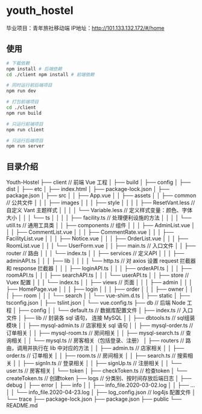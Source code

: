 <!--
 * @Description:
 * @Author: Vivian
 * @Date: 2020-02-11 16:25:52
 * @LastEditTime: 2020-04-29 18:53:47
 -->
# youth_hostel

毕业项目：青年旅社移动端
IP地址：http://101.133.132.172/#/home

## 使用

``` bash
# 下载依赖
npm install # 后端依赖
cd ./client npm install # 前端依赖

# 同时运行前后端项目
npm run dev

# 打包前端项目
cd ./client
npm run build

# 只运行前端项目
npm run client

# 只运行后端项目
npm run server
```

## 目录介绍

Youth-Hostel
├── client        // 前端 Vue 工程
│   ├── build
│   ├── config
│   ├── dist
│   ├── etc
│   ├── index.html
│   ├── package-lock.json
│   ├── package.json
│   ├── src
│   │   ├── App.vue
│   │   ├── assets
│   │   ├── common       // 公共文件
│   │   │   ├── images
│   │   │   ├── style
│   │   │   │   ├── ResetVant.less    // 自定义 Vant 主题样式
│   │   │   │   └── Variable.less     // 定义样式变量：颜色、字体大小
│   │   │   └── ts
│   │   │   │   ├── facility.ts   // 处理便利设施的方法
│   │   │   │   └── utill.ts      // 通用工具类
│   │   ├── components   // 组件
│   │   │   ├── AdminList.vue
│   │   │   ├── CommentList.vue
│   │   │   ├── CommentRate.vue
│   │   │   ├── FacilityList.vue
│   │   │   ├── Notice.vue
│   │   │   ├── OrderList.vue
│   │   │   ├── RoomList.vue
│   │   │   └── UserForm.vue
│   │   ├── main.ts     // 入口文件
│   │   ├── router      // 路由
│   │   │   └── index.ts
│   │   ├── services    // 定义API
│   │   │   ├── adminAPI.ts
│   │   │   ├── lib
│   │   │   │   └── http.ts   // 对 axios 设置 request 拦截器和 response 拦截器
│   │   │   ├── loginAPI.ts
│   │   │   ├── orderAPI.ts
│   │   │   ├── roomAPI.ts
│   │   │   ├── searchAPI.ts
│   │   │   └── userAPI.ts
│   │   ├── store       // Vuex 配置
│   │   │   └── index.ts
│   │   ├── views       // 页面
│   │   │   ├── admin
│   │   │   ├── HomePage.vue
│   │   │   ├── login
│   │   │   ├── order
│   │   │   ├── owner
│   │   │   ├── room
│   │   │   └── search
│   │   └── vue-shim.d.ts
│   ├── static
│   ├── tsconfig.json
│   ├── tslint.json
│   └── vue.config.ts
├── db                  // 后端 Node 工程
│   ├── config
│   │   └── default.ts       // 数据库配置文件
│   ├── index.ts        // 入口文件
│   ├── lib             // 封装各 sql 语句， 连接 MySQL
│   │   ├── dbtools.ts       // sql组装模块
│   │   ├── mysql-admin.ts   // 店家相关 sql 语句
│   │   ├── mysql-order.ts   // 订单相关
│   │   ├── mysql-room.ts    // 房间相关
│   │   ├── mysql-search.ts  // 查询相关
│   │   └── mysql.ts         // 房客相关（包括登录、注册）
│   ├── routers         // 路由，调用并执行在 lib 中对应的方法
│   │   ├── admin.ts         // 店家相关
│   │   ├── order.ts         // 订单相关
│   │   ├── room.ts          // 房间相关
│   │   ├── search.ts        // 搜索相关
│   │   ├── signIn.ts        // 登录相关
│   │   ├── signUp.ts        // 注册相关
│   │   └── user.ts          // 房客相关
│   └── token
│       ├── checkToken.ts    // 检查token
│       └── createToken.ts   // 创建token
├── logs                // 分类别、按时间存放后端日志
│   ├── debug
│   ├── error
│   ├── info
│   │   ├── info_file.2020-03-02.log
│   │   ├── ...
│   │   └── info_file.2020-04-23.log
│   ├── log_config.json      // log4js 配置文件
│   └── trace
├── package-lock.json
├── package.json
├── public
└── README.md
